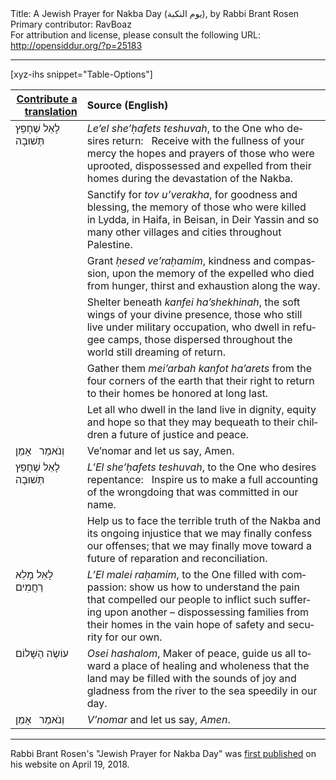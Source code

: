 <html>
<head></head>
<body>
Title: A Jewish Prayer for Nakba Day (يوم النكبة), by Rabbi Brant Rosen<br />
Primary contributor: RavBoaz<br />
For attribution and license, please consult the following URL: <a href="http://opensiddur.org/?p=25183">http://opensiddur.org/?p=25183</a>
<p />
<hr />

[xyz-ihs snippet="Table-Options"]<table style="margin-left: auto; margin-right: auto;" class="draggable">
<thead><tr><th id="x" style="text-align: right;"><a href="https://opensiddur.org/contributing/upload/">Contribute a translation</a></th><th style="text-align: left;">Source (English)</th></tr></thead>
<tbody>
<tr><td style="vertical-align:top;">
<div class="liturgy" lang="he">
לָאֵל שֶׁחָפֵץ תְּשׁוּבָה
</span></div></td>
 
<td style="vertical-align:top;">
<div class="english" lang="en">
<em>Le’el she’ḥafets teshuvah</em>,
to the One who desires return:
&nbsp;
Receive with the fullness of your mercy
the hopes and prayers of those
who were uprooted, dispossessed
and expelled from their homes
during the devastation of the Nakba.
</div></td></tr>


<tr><td style="vertical-align:top;">
<div class="liturgy" lang="he">

</span></div></td>
 
<td style="vertical-align:top;">
<div class="english" lang="en">
Sanctify for <em>tov u’verakha</em>,
for goodness and blessing,
the memory of those who were killed
in Lydda, in Haifa, in Beisan, in Deir Yassin
and so many other villages and cities
throughout Palestine.
</div></td></tr>


<tr><td style="vertical-align:top;">
<div class="liturgy" lang="he">

</span></div></td>
 
<td style="vertical-align:top;">
<div class="english" lang="en">
Grant <em>ḥesed ve’raḥamim</em>,
kindness and compassion,
upon the memory of the expelled
who died from hunger,
thirst and exhaustion
along the way.
</div></td></tr>


<tr><td style="vertical-align:top;">
<div class="liturgy" lang="he">

</span></div></td>
 
<td style="vertical-align:top;">
<div class="english" lang="en">
Shelter beneath <em>kanfei ha’shekhinah</em>,
the soft wings of your divine presence,
those who still live under military occupation,
who dwell in refugee camps,
those dispersed throughout the world
still dreaming of return.
</div></td></tr>


<tr><td style="vertical-align:top;">
<div class="liturgy" lang="he">

</span></div></td>
 
<td style="vertical-align:top;">
<div class="english" lang="en">
Gather them <em>mei’arbah kanfot ha’arets</em>
from the four corners of the earth
that their right to return to their homes
be honored at long last.
</div></td></tr>


<tr><td style="vertical-align:top;">
<div class="liturgy" lang="he">

</span></div></td>
 
<td style="vertical-align:top;">
<div class="english" lang="en">
Let all who dwell in the land
live in dignity, equity and hope
so that they may bequeath to their children
a future of justice and peace.
</div></td></tr>


<tr><td style="vertical-align:top;">
<div class="liturgy" lang="he">
וְנֹאמַר
&nbsp;
אָמֵן
</span></div></td>
 
<td style="vertical-align:top;">
<div class="english" lang="en">
Ve’nomar
and let us say,
Amen.
</div></td></tr>


<tr><td style="vertical-align:top;">
<div class="liturgy" lang="he">
לָאֵל שֶׁחָפֵץ תְּשׁוּבָה
</span></div></td>
 
<td style="vertical-align:top;">
<div class="english" lang="en">
<em>L’El she’ḥafets teshuvah</em>,
to the One who desires repentance:
&nbsp;
Inspire us to make a full accounting
of the wrongdoing that was
committed in our name.
</div></td></tr>


<tr><td style="vertical-align:top;">
<div class="liturgy" lang="he">

</span></div></td>
 
<td style="vertical-align:top;">
<div class="english" lang="en">
Help us to face the terrible truth of the Nakba
and its ongoing injustice
that we may finally confess our offenses;
that we may finally move toward a future
of reparation and reconciliation.
</div></td></tr>


<tr><td style="vertical-align:top;">
<div class="liturgy" lang="he">
לָאֵל מָלֵא רַחֲמִים
</span></div></td>
 
<td style="vertical-align:top;">
<div class="english" lang="en">
<em>L’El malei raḥamim</em>,
to the One filled with compassion:
show us how to understand the pain
that compelled our people to inflict
such suffering upon another –
dispossessing families from their homes
in the vain hope of safety and security
for our own.
</div></td></tr>


<tr><td style="vertical-align:top;">
<div class="liturgy" lang="he">
עוֹשֶׂה הַשָּׁלוֹם
</span></div></td>
 
<td style="vertical-align:top;">
<div class="english" lang="en">
<em>Osei hashalom</em>,
Maker of peace,
guide us all toward a place
of healing and wholeness
that the land may be filled
with the sounds of joy and gladness
from the river to the sea
speedily in our day.
</div></td></tr>


<tr><td style="vertical-align:top;">
<div class="liturgy" lang="he">
וְנֹאמַר
&nbsp;
אָמֵן
</span></div></td>
 
<td style="vertical-align:top;">
<div class="english" lang="en">
<em>V’nomar</em>
and let us say,
<em>Amen</em>.
</div></td></tr>
</tbody></table>

<hr />

Rabbi Brant Rosen's "Jewish Prayer for Nakba Day" was <a href="https://rabbibrant.com/2018/04/19/a-jewish-prayer-for-nakba-day/">first published</a> on his website on April 19, 2018.
</body>
</html>